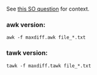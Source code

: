 See [this SO
question](https://stackoverflow.com/questions/62652288/maximum-of-the-differences-using-shell-script-or-awk)
for context.

### awk version:

    awk -f maxdiff.awk file_*.txt
    
### tawk version:

    tawk -f maxdiff.tawk file_*.txt

